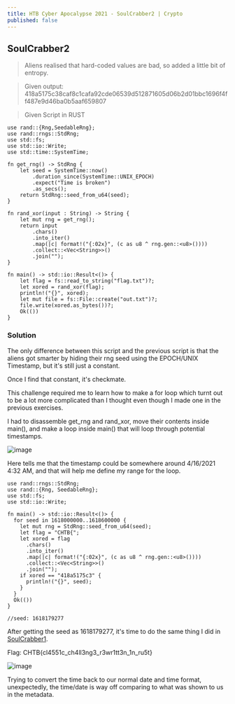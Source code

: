 ```yaml
---
title: HTB Cyber Apocalypse 2021 - SoulCrabber2 | Crypto
published: false
---
```


## [](#header-2)SoulCrabber2

> Aliens realised that hard-coded values are bad, so added a little bit of entropy.

> Given output: 418a5175c38caf8c1cafa92cde06539d512871605d06b2d01bbc1696f4ff487e9d46ba0b5aaf659807

> Given Script in RUST

```
use rand::{Rng,SeedableRng};
use rand::rngs::StdRng;
use std::fs;
use std::io::Write;
use std::time::SystemTime;

fn get_rng() -> StdRng {
    let seed = SystemTime::now()
        .duration_since(SystemTime::UNIX_EPOCH)
        .expect("Time is broken")
        .as_secs();
    return StdRng::seed_from_u64(seed);
}

fn rand_xor(input : String) -> String {
    let mut rng = get_rng();
    return input
        .chars()
        .into_iter()
        .map(|c| format!("{:02x}", (c as u8 ^ rng.gen::<u8>())))
        .collect::<Vec<String>>()
        .join("");
}

fn main() -> std::io::Result<()> {
    let flag = fs::read_to_string("flag.txt")?;
    let xored = rand_xor(flag);
    println!("{}", xored);
    let mut file = fs::File::create("out.txt")?;
    file.write(xored.as_bytes())?;
    Ok(())
}

```

### [](#header-3)Solution

The only difference between this script and the previous script is that the aliens got smarter by hiding their rng seed using the EPOCH/UNIX Timestamp, but it's still just a constant.

Once I find that constant, it's checkmate.

This challenge required me to learn how to make a for loop which turnt out to be a lot more complicated than I thought even though I made one in the previous exercises.

I had to disassemble get_rng and rand_xor, move their contents inside main(), and make a loop inside main() that will loop through potential timestamps.

![image](https://user-images.githubusercontent.com/81070073/115827038-9abc1d80-a3c0-11eb-9fbb-03400daf3f5a.png)

Here tells me that the timestamp could be somewhere around 4/16/2021 4:32 AM, and that will help me define my range for the loop.

```
use rand::rngs::StdRng;
use rand::{Rng, SeedableRng};
use std::fs;
use std::io::Write;

fn main() -> std::io::Result<()> {
  for seed in 1618000000..1618600000 {
    let mut rng = StdRng::seed_from_u64(seed);
    let flag = "CHTB{";
    let xored = flag
      .chars()
      .into_iter()
      .map(|c| format!("{:02x}", (c as u8 ^ rng.gen::<u8>())))
      .collect::<Vec<String>>()
      .join("");
    if xored == "418a5175c3" {
      println!("{}", seed);
    }
  }
  Ok(())
}

//seed: 1618179277
```

After getting the seed as 1618179277, it's time to do the same thing I did in [SoulCrabber1](https://damoneer.github.io/hacker-blog/SoulCrabber-Crypto).

Flag: CHTB{cl4551c_ch4ll3ng3_r3wr1tt3n_1n_ru5t}

![image](https://user-images.githubusercontent.com/81070073/115827849-ba077a80-a3c1-11eb-9614-20e8e7524264.png)

Trying to convert the time back to our normal date and time format, unexpectedly, the time/date is way off comparing to what was shown to us in the metadata.

